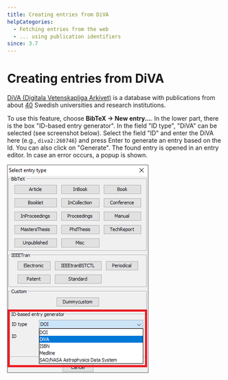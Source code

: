 ```yaml
---
title: Creating entries from DiVA
helpCategories:
  - Fetching entries from the web
  - ... using publication identifiers
since: 3.7
---
```


# Creating entries from DiVA

[DiVA \(Digitala Vetenskapliga Arkivet\)](http://www.diva-portal.org/) is a database with publications from about [40](https://github.com/JabRef/help.jabref.org/tree/1f58696d9081b60bf60823090c7594d67d7f5295/en/www.diva-portal.org/smash/aboutdiva.jsf) Swedish universities and research institutions.

To use this feature, choose **BibTeX → New entry...**. In the lower part, there is the box "ID-based entry generator". In the field "ID type", "DiVA" can be selected \(see screenshot below\). Select the field "ID" and enter the DiVA here \(e.g., `diva2:260746`\) and press Enter to generate an entry based on the Id. You can also click on "Generate". The found entry is opened in an entry editor. In case an error occurs, a popup is shown.

![Screenshot of new entry dialog](../.gitbook/assets/newentrychoosetype-idgeneratorhighlighted-diva.png)

